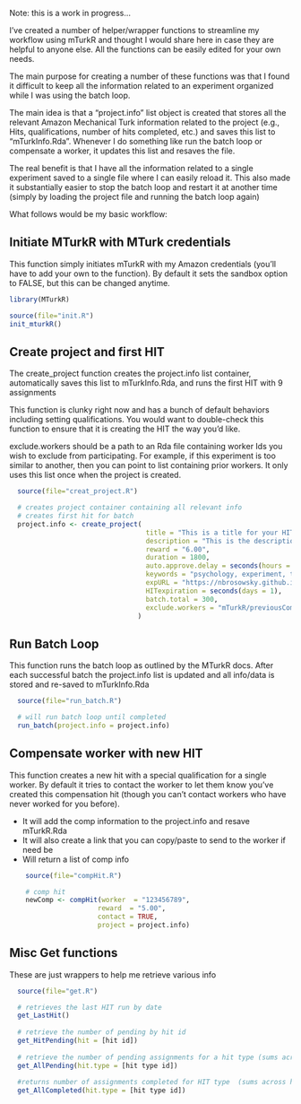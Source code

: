 Note: this is a work in progress…

I’ve created a number of helper/wrapper functions to streamline my
workflow using mTurkR and thought I would share here in case they are
helpful to anyone else. All the functions can be easily edited for your
own needs.

The main purpose for creating a number of these functions was that I
found it difficult to keep all the information related to an experiment
organized while I was using the batch loop.

The main idea is that a “project.info” list object is created that
stores all the relevant Amazon Mechanical Turk information related to
the project (e.g., Hits, qualifications, number of hits completed, etc.)
and saves this list to “mTurkInfo.Rda”. Whenever I do something like run
the batch loop or compensate a worker, it updates this list and resaves
the file.

The real benefit is that I have all the information related to a single
experiment saved to a single file where I can easily reload it. This
also made it substantially easier to stop the batch loop and restart it
at another time (simply by loading the project file and running the
batch loop again)

What follows would be my basic workflow:

Initiate MTurkR with MTurk credentials
--------------------------------------

This function simply initiates mTurkR with my Amazon credentials (you’ll
have to add your own to the function). By default it sets the sandbox
option to FALSE, but this can be changed anytime.

``` r
library(MTurkR)

source(file="init.R")
init_mturkR()
```

Create project and first HIT
----------------------------

The create\_project function creates the project.info list container,
automatically saves this list to mTurkInfo.Rda, and runs the first HIT
with 9 assignments

This function is clunky right now and has a bunch of default behaviors
including setting qualifications. You would want to double-check this
function to ensure that it is creating the HIT the way you’d like.

exclude.workers should be a path to an Rda file containing worker Ids
you wish to exclude from participating. For example, if this experiment
is too similar to another, then you can point to list containing prior
workers. It only uses this list once when the project is created.

``` r
  source(file="creat_project.R")

  # creates project container containing all relevant info
  # creates first hit for batch
  project.info <- create_project(
                                  title = "This is a title for your HIT",
                                  description = "This is the description",
                                  reward = "6.00",
                                  duration = 1800,
                                  auto.approve.delay = seconds(hours = 1),
                                  keywords = "psychology, experiment, typing, opinion, writing",
                                  expURL = "https://nbrosowsky.github.io/ExpDemos/FaceInversion/task.html",
                                  HITexpiration = seconds(days = 1),
                                  batch.total = 300,
                                  exclude.workers = "mTurkR/previousComps.Rda"
                                )
```

Run Batch Loop
--------------

This function runs the batch loop as outlined by the MTurkR docs. After
each successful batch the project.info list is updated and all info/data
is stored and re-saved to mTurkInfo.Rda

``` r
  source(file="run_batch.R")

  # will run batch loop until completed
  run_batch(project.info = project.info)
```

Compensate worker with new HIT
------------------------------

This function creates a new hit with a special qualification for a
single worker. By default it tries to contact the worker to let them
know you’ve created this compensation hit (though you can’t contact
workers who have never worked for you before).

-   It will add the comp information to the project.info and resave
    mTurkR.Rda
-   It will also create a link that you can copy/paste to send to the
    worker if need be
-   Will return a list of comp info

``` r
    source(file="compHit.R")

    # comp hit
    newComp <- compHit(worker  = "123456789",
                      reward  = "5.00",
                      contact = TRUE,
                      project = project.info)
```

Misc Get functions
------------------

These are just wrappers to help me retrieve various info

``` r
  source(file="get.R")

  # retrieves the last HIT run by date
  get_LastHit()
  
  # retrieve the number of pending by hit id
  get_HitPending(hit = [hit id])
  
  # retrieve the number of pending assignments for a hit type (sums across hits / returns a single number)
  get_AllPending(hit.type = [hit type id])
  
  #returns number of assignments completed for HIT type  (sums across hits / returns a single number) 
  get_AllCompleted(hit.type = [hit type id])
```
